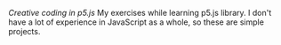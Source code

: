 *Creative coding in p5.js*
My exercises while learning p5.js library. I don't have a lot of experience in JavaScript as a whole, so these are simple projects.
